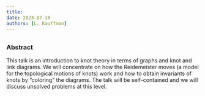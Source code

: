 ```yaml
---
title: 
date: 2023-07-16
authors: [L. Kauffman]
---
```


## 

### Abstract

This talk is an introduction to knot theory in terms of graphs and knot and link diagrams. We will concentrate on how the Reidemeister moves (a model for the topological motions of knots) work and how to obtain invariants of knots by “coloring” the diagrams. The talk will be self-contained and we will discuss unsolved problems at this level.




